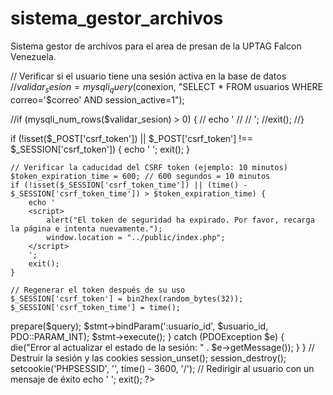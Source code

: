 # sistema_gestor_archivos
Sistema gestor de archivos para el area de presan de la UPTAG Falcon Venezuela.


// Verificar si el usuario tiene una sesión activa en la base de datos
//$validar_sesion = mysqli_query($conexion, "SELECT * FROM usuarios WHERE correo='$correo' AND session_active=1");

//if (mysqli_num_rows($validar_sesion) > 0) {
  // echo '
   // <script>
   //    alert("El usuario ya tiene una sesión iniciada.");
   //     window.location = "../index.php";
    //</script>
   // ';
    //exit();
//}


if (!isset($_POST['csrf_token']) || $_POST['csrf_token'] !== $_SESSION['csrf_token']) {
        echo '
        <script>
            alert("Error de seguridad. Por favor, recarga la página e intenta nuevamente.");
            window.location = "../public/index.php";
        </script>
        ';
        exit();
    }

    // Verificar la caducidad del CSRF token (ejemplo: 10 minutos)
    $token_expiration_time = 600; // 600 segundos = 10 minutos
    if (!isset($_SESSION['csrf_token_time']) || (time() - $_SESSION['csrf_token_time']) > $token_expiration_time) {
        echo '
        <script>
            alert("El token de seguridad ha expirado. Por favor, recarga la página e intenta nuevamente.");
            window.location = "../public/index.php";
        </script>
        ';
        exit();
    }

    // Regenerar el token después de su uso
    $_SESSION['csrf_token'] = bin2hex(random_bytes(32));
    $_SESSION['csrf_token_time'] = time();

<?php
// Archivo: logout.php

session_start();
include 'conexion_be.php'; // Incluye la conexión a la base de datos (debe ser PDO)
include 'registrar_accion.php'; // Incluye la función para registrar acciones

// Registrar la acción de cierre de sesión
if (isset($_SESSION['usuario_id'])) {
    $usuario_id = $_SESSION['usuario_id'];
    //$nombre_completo = $_SESSION['nombre_completo'] ?? 'Usuario desconocido'; // Usar un valor predeterminado si no existe

    // Llamar a la función para registrar la acción
    registrarAccion($conexion, $usuario_id, 'cierre de sesión', 'El usuario ha cerrado sesión en el sistema.');
}

// Verificar si el usuario está logueado y actualizar el estado de la sesión
if (isset($_SESSION['usuario_id'])) {
    $usuario_id = $_SESSION['usuario_id'];
    
    // Establecer la sesión como inactiva en la base de datos (usando PDO)
    try {
        $query = "UPDATE usuarios SET session_active = 0 WHERE id = :usuario_id";
        $stmt = $conexion->prepare($query);
        $stmt->bindParam(':usuario_id', $usuario_id, PDO::PARAM_INT);
        $stmt->execute();
    } catch (PDOException $e) {
        die("Error al actualizar el estado de la sesión: " . $e->getMessage());
    }
}

// Destruir la sesión y las cookies
session_unset();
session_destroy();
setcookie('PHPSESSID', '', time() - 3600, '/');

// Redirigir al usuario con un mensaje de éxito
echo '
<script>
alert("Sesión cerrada exitosamente.");
window.location = "../public/index.php";
</script>
';
exit();
?>